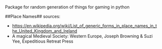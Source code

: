 Package for random generation of things for gaming in python

##Place Names##
sources:

* https://en.wikipedia.org/wiki/List_of_generic_forms_in_place_names_in_the_United_Kingdom_and_Ireland
* A magical Medieval Society: Western Europe, Joseph Browning & Suzi Yee, Expeditious Retreat Press
